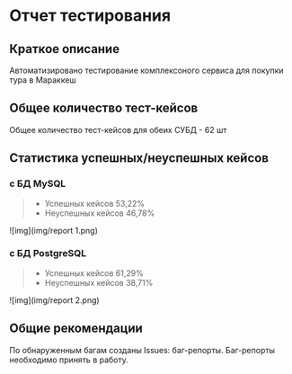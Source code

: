 # Отчет тестирования

## Краткое описание

Автоматизировано тестирование комплексоного сервиса для покупки тура в Мараккеш

## Общее количество тест-кейсов

Общее количество тест-кейсов для обеих СУБД - 62 шт

## Статистика успешных/неуспешных кейсов

### с БД MySQL

> * Успешных кейсов 53,22%
> * Неуспешных кейсов 46,78%

![img](img/report 1.png)

### с БД PostgreSQL

> * Успешных кейсов 61,29%
> * Неуспешных кейсов 38,71%

![img](img/report 2.png)


## Общие рекомендации

По обнаруженным багам созданы Issues: баг-репорты.
Баг-репорты необходимо принять в работу.
